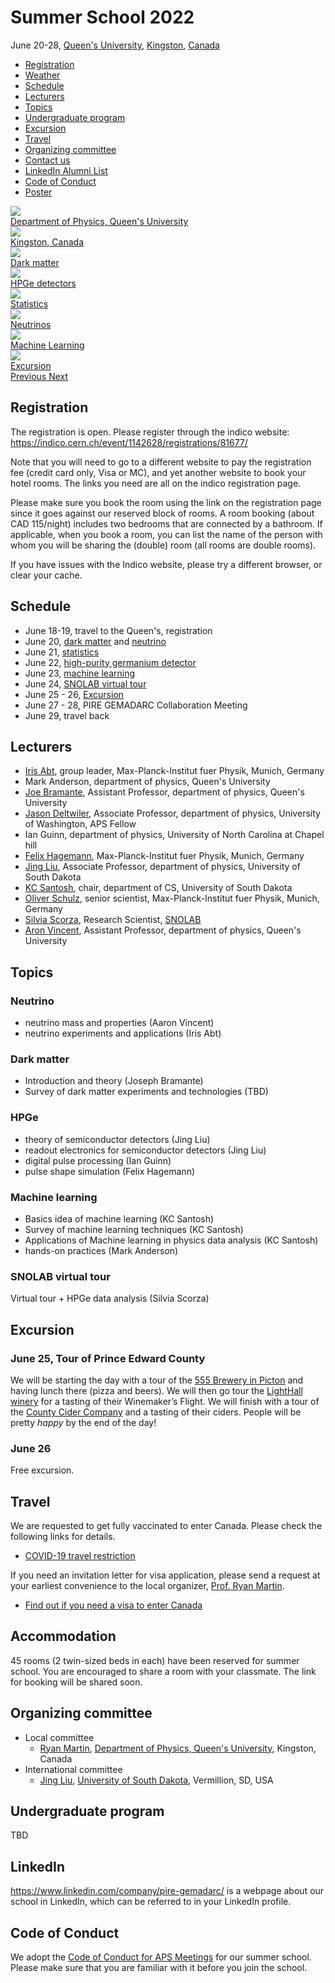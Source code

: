 ---
---
# Summer School 2022

<div class="row">

<div class="col-md-6">
June 20-28, <a href="https://www.queensu.ca/physics">Queen's University</a>,
<a href="https://www.cityofkingston.ca">Kingston</a>,
<a href="https://www.canada.ca/en/immigration-refugees-citizenship/services/visit-canada/apply-visitor-visa.html">Canada</a>
<ul>
<li><a href="#registration">Registration</a></li>
<li><a href="https://weather.gc.ca/city/pages/on-69_metric_e.html">Weather</a></li>
<li><a href="#schedule">Schedule</a></li>
<li><a href="#lecturers">Lecturers</a></li>
<li><a href="#topics">Topics</a></li>
<li><a href="#undergraduate-program">Undergraduate program</a></li>
<li><a href="#excursion">Excursion</a></li>
<li><a href="#travel">Travel</a></li>
<li><a href="#organizing-committee">Organizing committee</a></li>
<li><a href="mailto:jing.liu@usd.edu">Contact us</a></li>
<li><a href="#linkedin">LinkedIn Alumni List</a></li>
<li><a href="#code-of-conduct">Code of Conduct</a></li>
<li><a href="https://drive.google.com/uc?id=18ZF9ZT9d_9m7_kCGYDeNR_yc4NuTuFqo">Poster</a></li>
</ul>
</div>

<div id="science-carousel" class="carousel slide col-md-6" data-ride="carousel">

<div class="carousel-inner" role="listbox">
<div class="item active">
<img src="https://www.queensu.ca/gazette/sites/default/files/assets/slideshow/2015-12/WEB%20Livestream%20W%20Art.jpg">
<div class="carousel-caption">
<a class="btn btn-lg btn-primary" href="#travel" role="button">Department of Physics, Queen's University</a>
</div>
</div>

<div class="item">
<img src="https://www.cruisin.me/images/cruise-ports/canada/kingston-ontario.jpg">
<div class="carousel-caption">
<a class="btn btn-lg btn-primary" href="#travel" role="button">Kingston, Canada</a>
</div>
</div>

<div class="item">
<img src="https://upload.wikimedia.org/wikipedia/commons/thumb/3/31/COSMOS_3D_dark_matter_map.png/1024px-COSMOS_3D_dark_matter_map.png">
<div class="carousel-caption">
<a class="btn btn-lg btn-primary" href="#dark-matter" role="button">Dark matter</a>
</div>
</div>

<div class="item">
<img src="https://media.springernature.com/lw685/springer-static/image/art%3A10.1140%2Fepjc%2Fs10052-020-8235-9/MediaObjects/10052_2020_8235_Fig7_HTML.jpg">
<div class="carousel-caption">
<a class="btn btn-lg btn-primary" href="#HPGe" role="button">HPGe detectors</a>
</div>
</div>

<div class="item">
<img src="https://online.stanford.edu/sites/default/files/styles/figure_default/public/2020-06/Statistics-Graduate-Certificate_2.jpg">
<div class="carousel-caption">
<a class="btn btn-lg btn-primary" href="#statistics" role="button">Statistics</a>
</div>
</div>

<div class="item">
<img src="https://www.symmetrymagazine.org/sites/default/files/styles/2015_hero/public/images/standard/FINAL_neutrinos_header_sized.jpg?itok=ZDqZNm5W">
<div class="carousel-caption">
<a class="btn btn-lg btn-primary" href="#neutrino" role="button">Neutrinos</a>
</div>
</div>

<div class="item">
<img src="https://www.techfunnel.com/wp-content/uploads/2020/12/machine-learning-vs-deep-learning.png">
<div class="carousel-caption">
<a class="btn btn-lg btn-primary" href="#machine-learning" role="button">Machine Learning</a>
</div>
</div>

<div class="item">
<img src="https://mediaim.expedia.com/destination/2/310a1e88523d3b34c375c3d0033e8aae.jpg">
<div class="carousel-caption">
<a class="btn btn-lg btn-primary" href="#excursion" role="button">Excursion</a>
</div>
</div>
</div><!--carousel-inner-->

<a class="left carousel-control" href="#science-carousel" role="button" data-slide="prev">
<span class="glyphicon glyphicon-chevron-left" aria-hidden="true"></span>
<span class="sr-only">Previous</span>
</a>

<a class="right carousel-control" href="#science-carousel" role="button" data-slide="next">
<span class="glyphicon glyphicon-chevron-right" aria-hidden="true"></span>
<span class="sr-only">Next</span>
</a>

</div><!-- carousel slide -->

</div><!-- row -->

## Registration

The registration is open. Please register through the indico website:
<https://indico.cern.ch/event/1142628/registrations/81677/>

Note that you will need to go to a different website to pay the registration fee (credit card only, Visa or MC), and yet another website to book your hotel rooms. The links you need are all on the indico registration page.

Please make sure you book the room using the link on the registration page since it goes against our reserved block of rooms. A room booking (about CAD 115/night) includes two bedrooms that are connected by a bathroom. If applicable, when you book a room, you can list the name of the person with whom you will be sharing the (double) room (all rooms are double rooms).

If you have issues with the Indico website, please try a different browser, or clear your cache.

## Schedule

- June 18-19, travel to the Queen's, registration
- June 20, [dark matter](#dark-matter) and [neutrino](#neutrino)
- June 21, [statistics](#statistics)
- June 22, [high-purity germanium detector](#hpge)
- June 23, [machine learning](#machine-learning)
- June 24, [SNOLAB virtual tour](#snolab-virtual-tour)
- June 25 - 26, [Excursion](#excursion)
- June 27 - 28, PIRE GEMADARC Collaboration Meeting
- June 29, travel back

## Lecturers

- [Iris Abt][MPI], group leader, Max-Planck-Institut fuer Physik, Munich, Germany
- Mark Anderson, department of physics, Queen's University
- [Joe Bramante][Joe], Assistant Professor, department of physics, Queen's University
- [Jason Deltwiler][Jason], Associate Professor, department of physics, University of Washington, APS Fellow
- Ian Guinn, department of physics, University of North Carolina at Chapel hill
- [Felix Hagemann][MPI], Max-Planck-Institut fuer Physik, Munich, Germany
- [Jing Liu][Jing], Associate Professor, department of physics, University of South Dakota
- [KC Santosh][KC], chair, department of CS, University of South Dakota
- [Oliver Schulz][MPI], senior scientist, Max-Planck-Institut fuer Physik, Munich, Germany
- [Silvia Scorza](https://www.snolab.ca/people/dr-silvia-scorza/), Research Scientist, [SNOLAB][]
- [Aron Vincent][Vincent], Assistant Professor, department of physics, Queen's University

[MPI]: https://www.mpp.mpg.de/en/research/neutrino-experiments/majorana-nature-of-the-neutrino-legend-experiment
[Jason]: https://phys.washington.edu/people/jason-detwiler
[Jing]: https://www.usd.edu/research-and-faculty/faculty-and-staff/jing-liu
[KC]: https://www.usd.edu/research-and-faculty/faculty-and-staff/santosh-kc
[Vincent]: https://www.queensu.ca/physics/aaron-vincent
[Joe]: https://www.queensu.ca/physics/joe-bramante
[SNOLAB]: https://www.snolab.ca/

## Topics

### Neutrino

- neutrino mass and properties (Aaron Vincent)
- neutrino experiments and applications (Iris Abt)

### Dark matter

- Introduction and theory (Joseph Bramante)
- Survey of dark matter experiments and technologies (TBD)

### HPGe

- theory of semiconductor detectors (Jing Liu)
- readout electronics for semiconductor detectors (Jing Liu)
- digital pulse processing (Ian Guinn)
- pulse shape simulation (Felix Hagemann)

### Machine learning

- Basics idea of machine learning (KC Santosh)
- Survey of machine learning techniques (KC Santosh)
- Applications of Machine learning in physics data analysis (KC Santosh)
- hands-on practices (Mark Anderson)

### SNOLAB virtual tour

Virtual tour + HPGe data analysis (Silvia Scorza)

## Excursion

### June 25, Tour of Prince Edward County
We will be starting the day with a tour of the [555 Brewery in Picton](https://www.555beer.com/) and having lunch there (pizza and beers). We will then go tour the [LightHall winery](https://www.lighthallvineyards.com/) for a tasting of their Winemaker’s Flight. We will finish with a tour of the [County Cider Company](https://countycider.com/) and a tasting of their ciders. People will be pretty *happy* by the end of the day!

### June 26

Free excursion.

## Travel

We are requested to get fully vaccinated to enter Canada. Please check the following links for details.

- [COVID-19 travel restriction](https://travel.gc.ca/travel-covid/travel-restrictions/wizard-start)

If you need an invitation letter for visa application, please send a request at your earliest convenience to the local organizer, [Prof. Ryan Martin][Ryan].

- [Find out if you need a visa to enter Canada](https://www.cic.gc.ca/english/visit/visas.asp)

## Accommodation

45 rooms (2 twin-sized beds in each) have been reserved for summer school. You are encouraged to share a room with your classmate. The link for booking will be shared soon.

## Organizing committee

- Local committee
  - [Ryan Martin][Ryan], [Department of Physics, Queen's University][qp], Kingston, Canada
- International committee
  - [Jing Liu][Jing], [University of South Dakota][USD], Vermillion, SD, USA

## Undergraduate program

TBD

## LinkedIn

<https://www.linkedin.com/company/pire-gemadarc/> is a webpage about our school in LinkedIn, which can be referred to in your LinkedIn profile.

## Code of Conduct

We adopt the [Code of Conduct for APS Meetings](https://www.aps.org/meetings/policies/code-conduct.cfm) for our summer school. Please make sure that you are familiar with it before you join the school.

[USD]: http://www.usd.edu
[MPI]: https://www.mpp.mpg.de/en/
[Ryan]: https://www.queensu.ca/physics/ryan-martin
[qp]: https://www.queensu.ca/physics/
